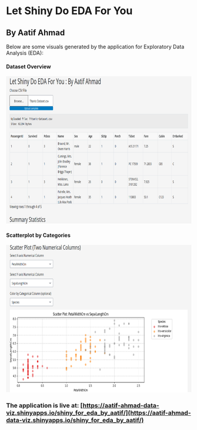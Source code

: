 # Let Shiny Do EDA For You

## By Aatif Ahmad

Below are some visuals generated by the application for Exploratory Data Analysis (EDA):

#### Dataset Overview

<img src="./assets/image-1.png" alt="Dataset Overview" width="800" height="400">

#### Scatterplot by Categories

<img src="./assets/image-2.png" alt="Scatterplot by Categories" width="800" height="400">


### The application is live at: [https://aatif-ahmad-data-viz.shinyapps.io/shiny_for_eda_by_aatif/](https://aatif-ahmad-data-viz.shinyapps.io/shiny_for_eda_by_aatif/)